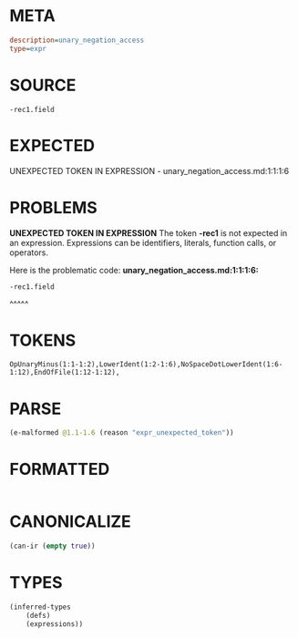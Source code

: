 # META
~~~ini
description=unary_negation_access
type=expr
~~~
# SOURCE
~~~roc
-rec1.field
~~~
# EXPECTED
UNEXPECTED TOKEN IN EXPRESSION - unary_negation_access.md:1:1:1:6
# PROBLEMS
**UNEXPECTED TOKEN IN EXPRESSION**
The token **-rec1** is not expected in an expression.
Expressions can be identifiers, literals, function calls, or operators.

Here is the problematic code:
**unary_negation_access.md:1:1:1:6:**
```roc
-rec1.field
```
^^^^^


# TOKENS
~~~zig
OpUnaryMinus(1:1-1:2),LowerIdent(1:2-1:6),NoSpaceDotLowerIdent(1:6-1:12),EndOfFile(1:12-1:12),
~~~
# PARSE
~~~clojure
(e-malformed @1.1-1.6 (reason "expr_unexpected_token"))
~~~
# FORMATTED
~~~roc

~~~
# CANONICALIZE
~~~clojure
(can-ir (empty true))
~~~
# TYPES
~~~clojure
(inferred-types
	(defs)
	(expressions))
~~~
